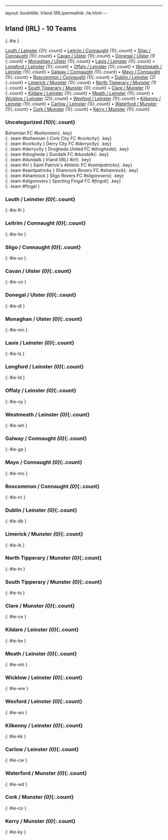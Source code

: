 ---
layout: booktitle: Irland (IRL)permalink: /ie.html---

## Irland (IRL) - 10 Teams
{: #ie }






[Louth / Leinster](#ie-lh) _(2)_{:.count} • [Leitrim / Connaught](#ie-lm) _(1)_{:.count} • [Sligo / Connaught](#ie-so) _(1)_{:.count} • [Cavan / Ulster](#ie-cn) _(1)_{:.count} • [Donegal / Ulster](#ie-dl) _(1)_{:.count} • [Monaghan / Ulster](#ie-mn) _(1)_{:.count} • [Laois / Leinster](#ie-ls) _(1)_{:.count} • [Longford / Leinster](#ie-ld) _(1)_{:.count} • [Offaly / Leinster](#ie-oy) _(1)_{:.count} • [Westmeath / Leinster](#ie-wh) _(1)_{:.count} • [Galway / Connaught](#ie-ga) _(1)_{:.count} • [Mayo / Connaught](#ie-mo) _(1)_{:.count} • [Roscommon / Connaught](#ie-rn) _(1)_{:.count} • [Dublin / Leinster](#ie-db) _(2)_{:.count} • [Limerick / Munster](#ie-lk) _(1)_{:.count} • [North Tipperary / Munster](#ie-tn) _(1)_{:.count} • [South Tipperary / Munster](#ie-ts) _(1)_{:.count} • [Clare / Munster](#ie-ce) _(1)_{:.count} • [Kildare / Leinster](#ie-ke) _(1)_{:.count} • [Meath / Leinster](#ie-mh) _(1)_{:.count} • [Wicklow / Leinster](#ie-ww) _(2)_{:.count} • [Wexford / Leinster](#ie-wx) _(1)_{:.count} • [Kilkenny / Leinster](#ie-kk) _(1)_{:.count} • [Carlow / Leinster](#ie-cw) _(1)_{:.count} • [Waterford / Munster](#ie-wd) _(1)_{:.count} • [Cork / Munster](#ie-co) _(1)_{:.count} • [Kerry / Munster](#ie-ky) _(1)_{:.count}


### Uncategorized _(10)_{:.count}

Bohemian FC   _#bohemian_{: .key} <br>
{: .team #bohemian }
Cork City FC   _#corkcity_{: .key} <br>
{: .team #corkcity }
Derry City FC   _#derrycity_{: .key} <br>
{: .team #derrycity }
Drogheda United FC   _#drogheda_{: .key} <br>
{: .team #drogheda }
Dundalk FC   _#dundalk_{: .key} <br>
{: .team #dundalk }
Irland  (IRL)  _#irl_{: .key} <br>
{: .team #irl }
Saint Patrick's Athletic FC   _#saintpatricks_{: .key} <br>
{: .team #saintpatricks }
Shamrock Rovers FC   _#shamrock_{: .key} <br>
{: .team #shamrock }
Sligo Rovers FC   _#sligorovers_{: .key} <br>
{: .team #sligorovers }
Sporting Fingal FC   _#fingal_{: .key} <br>
{: .team #fingal }



### Louth / Leinster _(0)_{:.count}
{: #ie-lh }





<div class='columns3' markdown='1'>


</div>



### Leitrim / Connaught _(0)_{:.count}
{: #ie-lm }





<div class='columns3' markdown='1'>


</div>



### Sligo / Connaught _(0)_{:.count}
{: #ie-so }





<div class='columns3' markdown='1'>


</div>



### Cavan / Ulster _(0)_{:.count}
{: #ie-cn }





<div class='columns3' markdown='1'>


</div>



### Donegal / Ulster _(0)_{:.count}
{: #ie-dl }





<div class='columns3' markdown='1'>


</div>



### Monaghan / Ulster _(0)_{:.count}
{: #ie-mn }





<div class='columns3' markdown='1'>


</div>



### Laois / Leinster _(0)_{:.count}
{: #ie-ls }





<div class='columns3' markdown='1'>


</div>



### Longford / Leinster _(0)_{:.count}
{: #ie-ld }





<div class='columns3' markdown='1'>


</div>



### Offaly / Leinster _(0)_{:.count}
{: #ie-oy }





<div class='columns3' markdown='1'>


</div>



### Westmeath / Leinster _(0)_{:.count}
{: #ie-wh }





<div class='columns3' markdown='1'>


</div>



### Galway / Connaught _(0)_{:.count}
{: #ie-ga }





<div class='columns3' markdown='1'>


</div>



### Mayo / Connaught _(0)_{:.count}
{: #ie-mo }





<div class='columns3' markdown='1'>


</div>



### Roscommon / Connaught _(0)_{:.count}
{: #ie-rn }





<div class='columns3' markdown='1'>


</div>



### Dublin / Leinster _(0)_{:.count}
{: #ie-db }





<div class='columns3' markdown='1'>


</div>



### Limerick / Munster _(0)_{:.count}
{: #ie-lk }





<div class='columns3' markdown='1'>


</div>



### North Tipperary / Munster _(0)_{:.count}
{: #ie-tn }





<div class='columns3' markdown='1'>


</div>



### South Tipperary / Munster _(0)_{:.count}
{: #ie-ts }





<div class='columns3' markdown='1'>


</div>



### Clare / Munster _(0)_{:.count}
{: #ie-ce }





<div class='columns3' markdown='1'>


</div>



### Kildare / Leinster _(0)_{:.count}
{: #ie-ke }





<div class='columns3' markdown='1'>


</div>



### Meath / Leinster _(0)_{:.count}
{: #ie-mh }





<div class='columns3' markdown='1'>


</div>



### Wicklow / Leinster _(0)_{:.count}
{: #ie-ww }





<div class='columns3' markdown='1'>


</div>



### Wexford / Leinster _(0)_{:.count}
{: #ie-wx }





<div class='columns3' markdown='1'>


</div>



### Kilkenny / Leinster _(0)_{:.count}
{: #ie-kk }





<div class='columns3' markdown='1'>


</div>



### Carlow / Leinster _(0)_{:.count}
{: #ie-cw }





<div class='columns3' markdown='1'>


</div>



### Waterford / Munster _(0)_{:.count}
{: #ie-wd }





<div class='columns3' markdown='1'>


</div>



### Cork / Munster _(0)_{:.count}
{: #ie-co }





<div class='columns3' markdown='1'>


</div>



### Kerry / Munster _(0)_{:.count}
{: #ie-ky }





<div class='columns3' markdown='1'>


</div>


 
